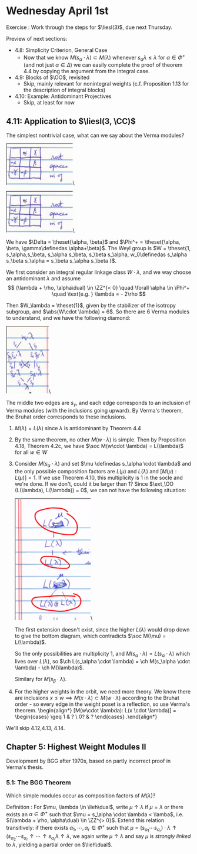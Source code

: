 # Wednesday April 1st

Exercise
: Work through the steps for $\liesl(3)$, due next Thursday.

Preview of next sections:

- 4.8: Simplicity Criterion, General Case
  - Now that we know $M(s_\alpha \cdot \lambda) \subset M(\lambda)$ whenever $s_\alpha \lambda \leq \lambda$ for $\alpha \in \Phi^+$ (and not just $\alpha \in \Delta$) we can easily complete the proof of theorem 4.4 by copying the argument from the integral case.
- 4.9: Blocks of $\OO$, revisited
  - Skip, mainly relevant for nonintegral weights (c.f. Proposition 1.13 for the description of integral blocks)
- 4.10: Example: Antidominant Projectives
  - Skip, at least for now

## 4.11: Application to $\liesl(3, \CC)$

The simplest nontrivial case, what can we say about the Verma modules?

![Image](figures/2020-04-01-09:29.png)\

![Image](figures/2020-04-01-09:29.png)\

We have $\Delta = \theset{\alpha, \beta}$ and $\Phi^+ = \theset{\alpha, \beta, \gamma\definedas \alpha+\beta}$.
The Weyl group is $W = \theset{1, s_\alpha,s_\beta, s_\alpha s_\beta, s_\beta s_\alpha, w_0\definedas s_\alpha s_\beta s_\alpha = s_\beta s_\alpha s_\beta  }$.

We first consider an integral regular linkage class $W\cdot \lambda$, and we way choose an antidominant $\lambda$ and assume
$$
(\lambda + \rho, \alpha\dual) \in \ZZ^{< 0} \quad \forall \alpha \in \Phi^+ \quad \text{e.g. } \lambda = - 2\rho
$$

Then $W_\lambda = \theset{1}$, given by the stabilizer of the isotropy subgroup, and $\abs{W\cdot \lambda} = 6$.
So there are 6 Verma modules to understand, and we have the following diamond:


![Image](figures/2020-04-01-09:33.png)\

The middle two edges are $s_\gamma$, and each edge corresponds to an inclusion of Verma modules (with the inclusions going upward).
By Verma's theorem, the Bruhat order corresponds to these inclusions.

1. $M(\lambda) = L(\lambda)$ since $\lambda$ is antidominant by Theorem 4.4

2. By the same theorem, no other $M(w\cdot \lambda)$ is simple.
    Then by Proposition 4.18, Theorem 4.2c, we have $\soc M(w\cdot \lambda) = L(\lambda)$ for all $w\in W$

3. Consider $M(s_\alpha \cdot \lambda)$ and set $\mu \definedas s_\alpha \cdot \lambda$ and the only possible composition factors are $L(\mu)$ and $L(\lambda)$ and $[M(\mu): L(\mu) ] = 1$.
    If we use Theorem 4.10, this multiplicity is 1 in the socle and we're done.
    If we don't, could it be larger than 1? Since $\ext_\OO (L(\lambda), L(\lambda)) = 0$, we can not have the following situation:

    ![Image](figures/2020-04-01-09:36.png)\

    The first extension doesn't exist, since the higher $L(\lambda)$ would drop down to give the bottom diagram, which contradicts $\soc M(\mu) =  L(\lambda)$.

    So the only possibilities are multiplicity 1, and $M(s_\alpha \cdot \lambda) = L(s_\alpha \cdot \lambda)$ which lives over $L(\lambda)$, so $\ch L(s_\alpha \cdot \lambda) = \ch M(s_\alpha \cdot \lambda) - \ch M(\lambda)$.

    Similary for $M(s_\beta \cdot \lambda)$.

4. For the higher weights in the orbit, we need more theory.
    We know there are inclusions $x\leq w \implies M(x\cdot \lambda) \subset M(w\cdot \lambda)$ according to the Bruhat order - so every edge in the weight poset is a reflection, so use Verma's theorem.
    \begin{align*}
    [M(w\cdot \lambda): L(x \cdot \lambda)] = \begin{cases}
    \geq 1 & ? \\
    0? & ?
    \end{cases}
    .\end{align*}

We'll skip 4.12,4.13, 4.14.

## Chapter 5: Highest Weight Modules II

Development by BGG after 1970s, based on partly incorrect proof in Verma's thesis.

### 5.1: The BGG Theorem

Which simple modules occur as composition factors of $M(\lambda)$?

Definition
: For $\mu, \lambda \in \lieh\dual$, write $\mu \uparrow \lambda$ if $\mu = \lambda$ or there exists an $\alpha \in \Phi^+$ such that $\mu = s_\alpha \cdot \lambda < \lamba$, i.e. $(\lambda + \rho, \alpha\dual) \in \ZZ^{> 0}$.
  Extend this relation transitively: if there exists $\alpha_1, \cdots, \alpha_r \in \Phi^+$ such that $\mu = (s_{\alpha_1} \cdots s_{\alpha_r}) \cdot \lambda \uparrow (s_{\alpha_2} \cdots s_{\alpha_r} \uparrow \cdots \uparrow s_{\alpha_r} \lambda \uparrow \lambda$, we again write $\mu \uparrow\lambda$ and say $\mu$ is *strongly linked* to $\lambda$, yielding a partial order on $\lieh\dual$.
